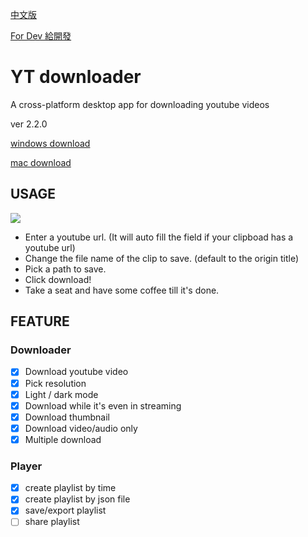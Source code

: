 [中文版](/README.md)

[For Dev 給開發](/README_dev.md)

# YT downloader

A cross-platform desktop app for downloading youtube videos

ver 2.2.0

[windows download](/release/2.2.0/yt-downloader%20Setup.exe?raw=true)

[mac download](/release/2.2.0/yt-downloader.dmg?raw=true)

## USAGE

![](https://i.imgur.com/RZxgorw.png)

- Enter a youtube url. (It will auto fill the field if your clipboad has a youtube url)
- Change the file name of the clip to save. (default to the origin title)
- Pick a path to save.
- Click download!
- Take a seat and have some coffee till it's done.

## FEATURE

### Downloader

- [x] Download youtube video
- [x] Pick resolution
- [x] Light / dark mode
- [x] Download while it's even in streaming
- [x] Download thumbnail
- [x] Download video/audio only
- [x] Multiple download

### Player

- [x] create playlist by time
- [x] create playlist by json file
- [x] save/export playlist
- [ ] share playlist
